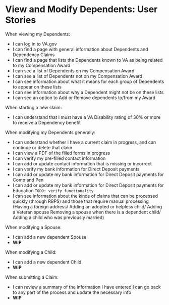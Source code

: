 # View and Modify Dependents: User Stories

When viewing my Dependents:

- I can log in to VA.gov
- I can find a page with general information about Dependents and Dependency Claims
- I can find a page that lists the Dependents known to VA as being related to my Compensation Award
- I can see a list of Dependents on my Compensation Award
- I can see a list of Dependents not on my Compensation Award
- I can see information about what it means for each group of Dependents to appear on these lists
- I can see information about why a Dependent might not be on these lists
- I can see an option to Add or Remove dependents to/from my Award

When starting a new claim:
- I can understand that I must have a VA Disability rating of 30% or more to receive a Dependency benefit

When modifying my Dependents generally:
- I can understand whether I have a current claim in progress, and can continue or delete that claim
- I can view a PDF of the filled forms in progress
- I can verify my pre-filled contact information
- I can add or update contact information that is missing or incorrect
- I can verify my bank information for Direct Deposit payments
- I can add or update my bank information for Direct Deposit payments for Comp and Pen
- I can add or update my bank information for Direct Deposit payments for Education `TODO: verify functionality`
- I can see information about the kinds of claims that can be processed quickly (through RBPS) and those that require manual processing (Having a foreign address/ Adding an adopted or helpless child/ Adding a Veteran spouse Removing a spouse when there is a dependent child/ Adding a child who was previously married)

When modifying a Spouse:
- I can add a new dependent Spouse
- **WIP**

When modifying a Child:
- I can add a new dependent Child
- **WIP**

When submitting a Claim:
- I can review a summary of the information I have entered
I can go back to any part of the process and update the necessary info
- **WIP**
